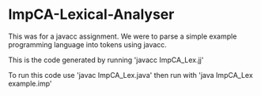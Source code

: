ImpCA-Lexical-Analyser
======================

This was for a javacc assignment. 
We were to parse a simple example programming language into tokens using javacc.

This is the code generated by running 'javacc ImpCA_Lex.jj'


To run this code use 'javac ImpCA_Lex.java'
then run with 'java ImpCA_Lex example.imp'
